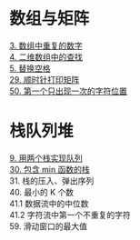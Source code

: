 # 数组与矩阵
[3. 数组中重复的数字](https://github.com/lyx9823/CS_Notes/blob/main/Code/%E5%89%91%E6%8C%87offer/03.%20%E6%95%B0%E7%BB%84%E4%B8%AD%E9%87%8D%E5%A4%8D%E7%9A%84%E6%95%B0%E5%AD%97.md)  
[4. 二维数组中的查找](https://github.com/lyx9823/CS_Notes/blob/main/Code/%E5%89%91%E6%8C%87offer/04.%20%E4%BA%8C%E7%BB%B4%E6%95%B0%E7%BB%84%E4%B8%AD%E7%9A%84%E6%9F%A5%E6%89%BE.md)  
[5. 替换空格](https://github.com/lyx9823/CS_Notes/blob/main/Code/%E5%89%91%E6%8C%87offer/05.%20%E6%9B%BF%E6%8D%A2%E7%A9%BA%E6%A0%BC.md)  
[29. 顺时针打印矩阵](https://github.com/lyx9823/CS_Notes/blob/main/Code/%E5%89%91%E6%8C%87offer/29.%20%E9%A1%BA%E6%97%B6%E9%92%88%E6%89%93%E5%8D%B0%E7%9F%A9%E9%98%B5.md)  
[50. 第一个只出现一次的字符位置](https://github.com/lyx9823/CS_Notes/blob/main/Code/%E5%89%91%E6%8C%87offer/50.%20%E7%AC%AC%E4%B8%80%E4%B8%AA%E5%8F%AA%E5%87%BA%E7%8E%B0%E4%B8%80%E6%AC%A1%E7%9A%84%E5%AD%97%E7%AC%A6.md)  

# 栈队列堆
[9. 用两个栈实现队列](https://github.com/lyx9823/CS_Notes/blob/main/Code/%E5%89%91%E6%8C%87offer/09.%20%E7%94%A8%E4%B8%A4%E4%B8%AA%E6%A0%88%E5%AE%9E%E7%8E%B0%E9%98%9F%E5%88%97.md)  
[30. 包含 min 函数的栈](https://github.com/lyx9823/CS_Notes/blob/main/Code/%E5%89%91%E6%8C%87offer/30.%20%E5%8C%85%E5%90%AB%20min%20%E5%87%BD%E6%95%B0%E7%9A%84%E6%A0%88.md)  
31. 栈的压入、弹出序列  
40. 最小的 K 个数  
41.1 数据流中的中位数  
41.2 字符流中第一个不重复的字符  
59. 滑动窗口的最大值  
